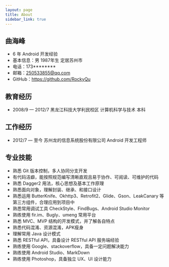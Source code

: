 ```yaml
---
layout: page
title: About
sidebar_link: true
---
```

  
## 曲海峰

- 6 年 Android 开发经验
- 基本信息：男 1987年生 定居苏州市
- 电话：173********
- 邮箱：250533855@qq.com
- GitHub：https://github.com/RockyQu

## 教育经历

-  2008/9 — 2012/7 黑龙江科技大学利民校区 计算机科学与技术 本科 

## 工作经历 

- 2012/7 — 至今 苏州龙的信息系统股份有限公司  Android 开发工程师

## 专业技能

- 熟悉 Git 版本控制，多人协同分支开发
- 有代码洁癖，能按照规范编写清晰直观且易于协作、可阅读、可维护的代码
- 熟悉 Dagger2 用法，核心思想及基本工作原理
- 熟悉面向对象，理解封装、继承、和接口设计
- 熟悉运用 ButterKnife、Okhttp3、Retrofit2、Glide、Gson、LeakCanary 等第三方组件，合理应用到项目中
- 熟悉常用调试工具 CheckStyle、FindBugs、Android Studio Monitor
- 熟练使用 fir.im、Bugly、umeng 常用平台
- 熟悉 MVC、MVP 结构的开发模式，并了解各自特点
- 熟悉代码混淆、资源混淆，APK瘦身
- 理解常用 Java 设计模式
- 熟悉 RESTful API，具备设计 RESTful API 服务端经验
- 熟练使用 Google、stackoverflow，具备一定问题解决能力
- 熟练使用 Android Studio、MarkDown
- 熟练使用 Photoshop，具备独立 UX、UI 设计能力 